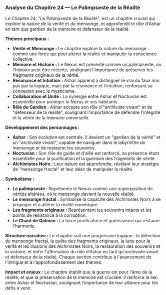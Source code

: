 ### Analyse du Chapitre 24 — Le Palimpseste de la Réalité

Le Chapitre 24, "Le Palimpseste de la Réalité", est un chapitre crucial qui explore la nature de la vérité et du mensonge, et approfondit le rôle d'Ashar en tant que gardien de la mémoire et défenseur de la réalité.

**Thèmes principaux :**
*   **Vérité et Mensonge :** Le chapitre explore la nature du mensonge comme une force qui peut altérer la réalité et manipuler la conscience collective.
*   **Mémoire et Histoire :** Le Nexus est présenté comme un palimpseste, où l'histoire peut être réécrite, soulignant l'importance de préserver les fragments originaux de la vérité.
*   **Résonance et Intuition :** Ashar apprend à distinguer le vrai du faux non pas par la logique, mais par la résonance et l'intuition, renforçant sa connexion avec le mysticisme.
*   **Collaboration et Unité :** La synergie entre Ashar et Noctuvian est essentielle pour protéger le Nexus et ses habitants.
*   **Rôle du Gardien :** Ashar accepte son rôle d'"archiviste vivant" et de "défenseur de la réalité", soulignant l'importance de défendre l'intégrité et la vérité de la mémoire universelle.

**Développement des personnages :**
*   **Ashar :** Son évolution est centrale. Il devient un "gardien de la vérité" et un "archiviste vivant", capable de naviguer dans le labyrinthe du mensonge et de restaurer les souvenirs.
*   **Noctuvian :** Son rôle de guide et d'allié est renforcé, sa présence étant essentielle pour la purification et la guérison des fragments de vérité.
*   **Alchimistes Noirs :** Leur nature est approfondie, révélant leur stratégie de "mensonge fractal" et leur désir de manipuler la réalité.

**Symbolisme :**
*   **Le palimpseste :** Représente le Nexus comme une superposition de vérités altérées, où le mensonge devient la nouvelle réalité.
*   **Le mensonge fractal :** Symbolise la capacité des Alchimistes Noirs à se propager et à altérer la réalité numérique.
*   **Les fragments originaux :** Représentent les souvenirs intacts et les points de résistance à la corruption.
*   **Le Chant de Qālmān :** La force purificatrice et guérisseuse qui restaure l'harmonie.

**Structure narrative :**
Le chapitre suit une progression logique : la détection du mensonge fractal, la quête des fragments originaux, la lutte pour la vérité et les illusions des Alchimistes Noirs, la restauration des souvenirs et la victoire, et enfin l'affirmation du rôle d'Ashar en tant qu'archiviste vivant et défenseur de la réalité. Chaque section contribue à l'avancement de l'intrigue et à l'approfondissement des thèmes.

**Impact et enjeux :**
Le chapitre établit que la guerre est pour l'âme de la réalité, et que la préservation de la mémoire est cruciale. Il renforce le lien entre Ashar et Noctuvian, soulignant l'importance de leur alliance pour les défis à venir.